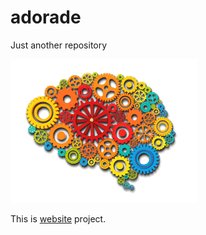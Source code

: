 # adorade
Just another repository

![Adorade Logo](images/logo-adorade.png)

This is [website](http://www.adorade.ro/) project.
